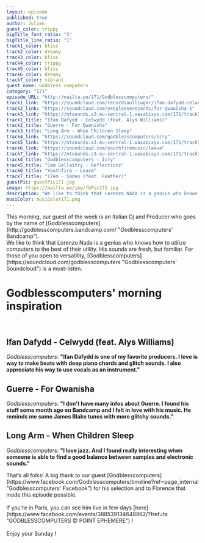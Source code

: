 ```yaml
---
layout: episode
published: true
author: Julien
guest_color: trippy
bigTitle_font_ratio: "3"
bigTitle_line_ratio: "1"
track1_color: bliss
track2_color: dreamy
track3_color: bliss
track4_color: trippy
track5_color: bliss
track6_color: dreamy
track7_color: vibrant
guest_name: Godbless computers
category: "171"
episode_URL: "http://mailta.pe/171/Godblesscomputers/"
track1_link: "https://soundcloud.com/recordiaulliwgar/ifan-dafydd-celwydd"
track2_link: "https://soundcloud.com/yespleaserecords/for-qwanisha-1"
track3_link: "https://mtsounds.s3.eu-central-1.wasabisys.com/171/track3.mp3"
track1_title: "Ifan Dafydd - Celwydd (feat. Alys Williams)"
track2_title: "Guerre - For Qwanisha"
track3_title: "Long Arm - When Children Sleep"
track4_link: "https://soundcloud.com/godblesscomputers/icry"
track5_link: "https://mtsounds.s3.eu-central-1.wasabisys.com/171/track5.mp3"
track6_link: "https://soundcloud.com/youthfiremusic/leave"
track7_link: "https://mtsounds.s3.eu-central-1.wasabisys.com/171/track7.mp3"
track4_title: "Godblesscomputers - Icry"
track5_title: "Sam Gellaitry - Reflectionz"
track6_title: "Youthfire - Leave"
track7_title: "iZem - Sadeo (feat. Feather)"
guestPic: guestPic171.jpg
image: https://mailta.pe/img/fbPic171.jpg
description: "We like to think that Lorenzo Nada is a genius who knows how to utilize computers to the best of their utility. His sounds are fresh, but familiar. For those of you open to versatility, Godblesscomputers is a must-listen."
musiColor: musiColor171.png
---
```




<p id="introduction">
This morning, our guest of the week is an Italian Dj and Producer who goes by the name of [Godblesscomputers](http://godblesscomputers.bandcamp.com/ "Godblesscomputers' Bandcamp"). 
<br>
We like to think that Lorenzo Nada is a genius who knows how to utilize computers to the best of their utility.  His sounds are fresh, but familiar. For those of you open to versatility, [Godblesscomputers](https://soundcloud.com/godblesscomputers "Godblesscomputers' Soundcloud") is a must-listen. 
</p>

# Godblesscomputers' morning inspiration
<br>

## Ifan Dafydd - Celwydd (feat. Alys Williams)
_Godblesscomputers:_ **"**Ifan Dafydd is one of my favorite producers. I love is way to make beats with deep piano chords and glitch sounds. I also appreciate his way to use vocals as an instrument.**"**
 
## Guerre - For Qwanisha
_Godblesscomputers:_ **"**I don't have many infos about Guerre. I found his stuff some month ago on Bandcamp and I felt in love with his music. He reminds me some James Blake tunes with more glitchy sounds.**"**
 
## Long Arm - When Children Sleep
_Godblesscomputers:_ **"**I love jazz. And I found really interesting when someone is able to find a good balance between samples and electronic sounds.**"** 

<p id="outroduction">
That’s all folks! A big thank to our guest [Godblesscomputers](https://www.facebook.com/Godblesscomputers/timeline?ref=page_internal "Godblesscomputers' Facebook") for his selection and to Florence that made this episode possible. 
<br><br>
If you're in Paris, you can see him live in few days [here](https://www.facebook.com/events/388539134648862/?fref=ts "GODBLESSCOMPUTERS @ POINT EPHEMERE") ! 
<br><br>
Enjoy your Sunday !
</p>
